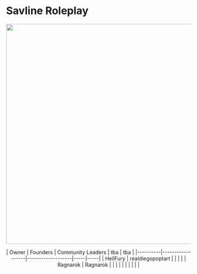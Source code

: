 # Savline Roleplay

<p align="center">
<img width="600" src="https://github.com/savline/presskit/blob/main/rp-banner.png?raw=true">
</p>

<div align="center">
| Owner    | Founders         | Community Leaders | tba | tba |
|----------|------------------|-------------------|-----|-----|
| HellFury | realdiegopoptart |                   |     |     |
| Ragnarok | Ragnarok         |                   |     |     |
|          |                  |                   |     |     |
</div>

